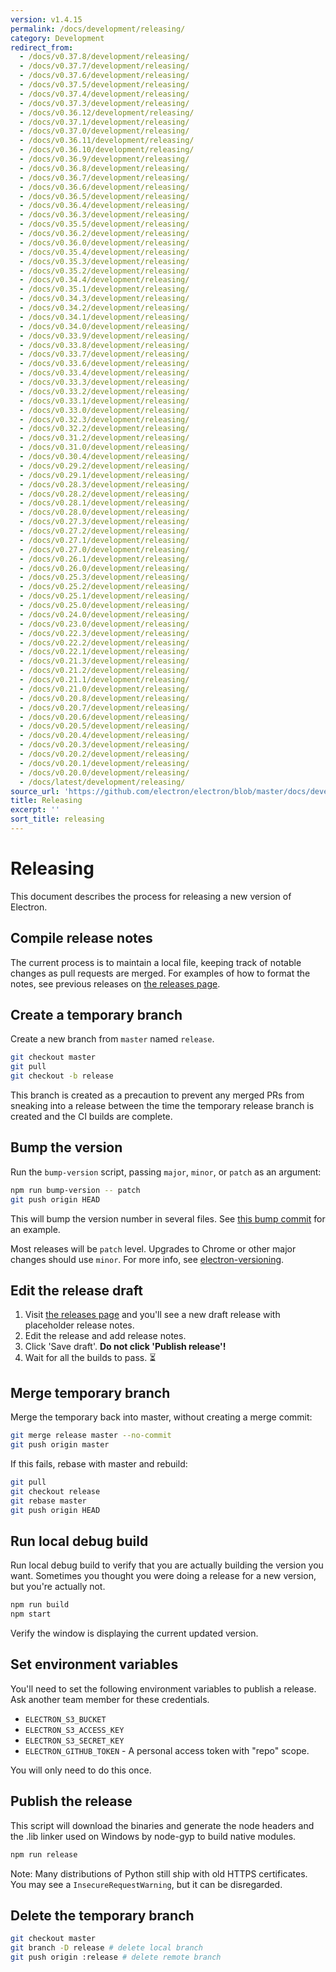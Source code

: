 ```yaml
---
version: v1.4.15
permalink: /docs/development/releasing/
category: Development
redirect_from:
  - /docs/v0.37.8/development/releasing/
  - /docs/v0.37.7/development/releasing/
  - /docs/v0.37.6/development/releasing/
  - /docs/v0.37.5/development/releasing/
  - /docs/v0.37.4/development/releasing/
  - /docs/v0.37.3/development/releasing/
  - /docs/v0.36.12/development/releasing/
  - /docs/v0.37.1/development/releasing/
  - /docs/v0.37.0/development/releasing/
  - /docs/v0.36.11/development/releasing/
  - /docs/v0.36.10/development/releasing/
  - /docs/v0.36.9/development/releasing/
  - /docs/v0.36.8/development/releasing/
  - /docs/v0.36.7/development/releasing/
  - /docs/v0.36.6/development/releasing/
  - /docs/v0.36.5/development/releasing/
  - /docs/v0.36.4/development/releasing/
  - /docs/v0.36.3/development/releasing/
  - /docs/v0.35.5/development/releasing/
  - /docs/v0.36.2/development/releasing/
  - /docs/v0.36.0/development/releasing/
  - /docs/v0.35.4/development/releasing/
  - /docs/v0.35.3/development/releasing/
  - /docs/v0.35.2/development/releasing/
  - /docs/v0.34.4/development/releasing/
  - /docs/v0.35.1/development/releasing/
  - /docs/v0.34.3/development/releasing/
  - /docs/v0.34.2/development/releasing/
  - /docs/v0.34.1/development/releasing/
  - /docs/v0.34.0/development/releasing/
  - /docs/v0.33.9/development/releasing/
  - /docs/v0.33.8/development/releasing/
  - /docs/v0.33.7/development/releasing/
  - /docs/v0.33.6/development/releasing/
  - /docs/v0.33.4/development/releasing/
  - /docs/v0.33.3/development/releasing/
  - /docs/v0.33.2/development/releasing/
  - /docs/v0.33.1/development/releasing/
  - /docs/v0.33.0/development/releasing/
  - /docs/v0.32.3/development/releasing/
  - /docs/v0.32.2/development/releasing/
  - /docs/v0.31.2/development/releasing/
  - /docs/v0.31.0/development/releasing/
  - /docs/v0.30.4/development/releasing/
  - /docs/v0.29.2/development/releasing/
  - /docs/v0.29.1/development/releasing/
  - /docs/v0.28.3/development/releasing/
  - /docs/v0.28.2/development/releasing/
  - /docs/v0.28.1/development/releasing/
  - /docs/v0.28.0/development/releasing/
  - /docs/v0.27.3/development/releasing/
  - /docs/v0.27.2/development/releasing/
  - /docs/v0.27.1/development/releasing/
  - /docs/v0.27.0/development/releasing/
  - /docs/v0.26.1/development/releasing/
  - /docs/v0.26.0/development/releasing/
  - /docs/v0.25.3/development/releasing/
  - /docs/v0.25.2/development/releasing/
  - /docs/v0.25.1/development/releasing/
  - /docs/v0.25.0/development/releasing/
  - /docs/v0.24.0/development/releasing/
  - /docs/v0.23.0/development/releasing/
  - /docs/v0.22.3/development/releasing/
  - /docs/v0.22.2/development/releasing/
  - /docs/v0.22.1/development/releasing/
  - /docs/v0.21.3/development/releasing/
  - /docs/v0.21.2/development/releasing/
  - /docs/v0.21.1/development/releasing/
  - /docs/v0.21.0/development/releasing/
  - /docs/v0.20.8/development/releasing/
  - /docs/v0.20.7/development/releasing/
  - /docs/v0.20.6/development/releasing/
  - /docs/v0.20.5/development/releasing/
  - /docs/v0.20.4/development/releasing/
  - /docs/v0.20.3/development/releasing/
  - /docs/v0.20.2/development/releasing/
  - /docs/v0.20.1/development/releasing/
  - /docs/v0.20.0/development/releasing/
  - /docs/latest/development/releasing/
source_url: 'https://github.com/electron/electron/blob/master/docs/development/releasing.md'
title: Releasing
excerpt: ''
sort_title: releasing
---
```

# Releasing

This document describes the process for releasing a new version of Electron.

## Compile release notes

The current process is to maintain a local file, keeping track of notable changes as pull requests are merged. For examples of how to format the notes, see previous releases on [the releases page](https://github.com/electron/electron/releases).

## Create a temporary branch

Create a new branch from `master` named `release`.

```sh
git checkout master
git pull
git checkout -b release
```

This branch is created as a precaution to prevent any merged PRs from sneaking into a release between the time the temporary release branch is created and the CI builds are complete.

## Bump the version

Run the `bump-version` script, passing `major`, `minor`, or `patch` as an argument:

```sh
npm run bump-version -- patch
git push origin HEAD
```

This will bump the version number in several files. See [this bump commit](https://github.com/electron/electron/commit/78ec1b8f89b3886b856377a1756a51617bc33f5a) for an example.

Most releases will be `patch` level. Upgrades to Chrome or other major changes should use `minor`. For more info, see [electron-versioning]({{site.baseurl}}/docs/tutorial/electron-versioning).

## Edit the release draft

1.  Visit [the releases page](https://github.com/electron/electron/releases) and you'll see a new draft release with placeholder release notes.
2.  Edit the release and add release notes.
3.  Click 'Save draft'. **Do not click 'Publish release'!**
4.  Wait for all the builds to pass. :hourglass_flowing_sand:

## Merge temporary branch

Merge the temporary back into master, without creating a merge commit:

```sh
git merge release master --no-commit
git push origin master
```

If this fails, rebase with master and rebuild:

```sh
git pull
git checkout release
git rebase master
git push origin HEAD
```

## Run local debug build

Run local debug build to verify that you are actually building the version you want. Sometimes you thought you were doing a release for a new version, but you're actually not.

```sh
npm run build
npm start
```

Verify the window is displaying the current updated version.

## Set environment variables

You'll need to set the following environment variables to publish a release. Ask another team member for these credentials.

*   `ELECTRON_S3_BUCKET`
*   `ELECTRON_S3_ACCESS_KEY`
*   `ELECTRON_S3_SECRET_KEY`
*   `ELECTRON_GITHUB_TOKEN` - A personal access token with "repo" scope.

You will only need to do this once.

## Publish the release

This script will download the binaries and generate the node headers and the .lib linker used on Windows by node-gyp to build native modules.

```sh
npm run release
```

Note: Many distributions of Python still ship with old HTTPS certificates. You may see a `InsecureRequestWarning`, but it can be disregarded.

## Delete the temporary branch

```sh
git checkout master
git branch -D release # delete local branch
git push origin :release # delete remote branch
```
